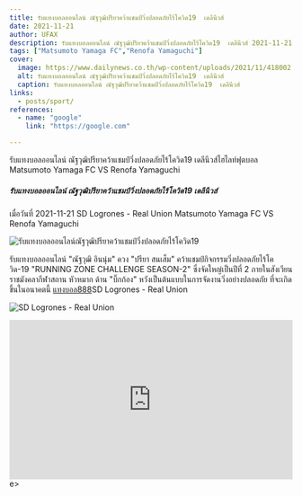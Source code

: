 ```yaml
---
title: รับแทงบอลออนไลน์ ณัฐวุฒิปรียาคว้าแชมป์วิ่งปลอดภัยไร้โควิด19  เดลีนีวส์
date: 2021-11-21
author: UFAX
description: รับแทงบอลออนไลน์ ณัฐวุฒิปรียาคว้าแชมป์วิ่งปลอดภัยไร้โควิด19  เดลีนีวส์ 2021-11-21
tags: ["Matsumoto Yamaga FC","Renofa Yamaguchi"]
cover:
  image: https://www.dailynews.co.th/wp-content/uploads/2021/11/418002.jpg
  alt: รับแทงบอลออนไลน์ ณัฐวุฒิปรียาคว้าแชมป์วิ่งปลอดภัยไร้โควิด19  เดลีนีวส์
  caption: รับแทงบอลออนไลน์ ณัฐวุฒิปรียาคว้าแชมป์วิ่งปลอดภัยไร้โควิด19  เดลีนีวส์
links:
  - posts/sport/
references:
  - name: "google"
    link: "https://google.com"

---
```


รับแทงบอลออนไลน์ ณัฐวุฒิปรียาคว้าแชมป์วิ่งปลอดภัยไร้โควิด19  เดลีนีวส์ไฮไลท์ฟุตบอล Matsumoto Yamaga FC VS Renofa Yamaguchi

<!--more-->

##### รับแทงบอลออนไลน์ ณัฐวุฒิปรียาคว้าแชมป์วิ่งปลอดภัยไร้โควิด19  เดลีนีวส์


เมื่อวันที่ 2021-11-21 SD Logrones - Real Union Matsumoto Yamaga FC VS Renofa Yamaguchi

![รับแทงบอลออนไลน์ณัฐวุฒิปรียาคว้าแชมป์วิ่งปลอดภัยไร้โควิด19](https://www.dailynews.co.th/wp-content/uploads/2021/11/418002.jpg "รับแทงบอลออนไลน์ณัฐวุฒิปรียาคว้าแชมป์วิ่งปลอดภัยไร้โควิด19")


รับแทงบอลออนไลน์ "ณัฐวุฒิ อินนุ่ม" ควง "ปรียา สนเส็ม" คว้าแชมป์กิจกรรมวิ่งปลอดภัยไร้โควิด-19 "RUNNING ZONE CHALLENGE SEASON-2" ซึ่งจัดใหญ่เป็นปีที่ 2 ภายในสังเวียนราชมังคลากีฬาสถาน หัวหมาก ด้าน "บิ๊กก้อง" หวังเป็นต้นแบบในการจัดงานวิ่งอย่างปลอดภัย ที่จะเกิดขึ้นในอนาคตนี้ <a href="https://bit.ly/3ovjgXC">แทงบอล888</a>SD Logrones - Real Union

![SD Logrones - Real Union](https://www.scorebat.com/og/m/og1098891.jpeg "SD Logrones - Real Union")


<div style='width:100%;height:0px;position:relative;padding-bottom:56.250%;'><iframe src='https://www.scorebat.com/embed/v/619aafa407cc0/?utm_source=api&utm_medium=video&utm_campaign=dflt' frameborder='0' width='100%' height='100%' allowfullscreen allow='autoplay; fullscreen' style='width:100%;height:100%;position:absolute;left:0px;top:0px;overflow:hidden;'></iframe></div>
e></div>
